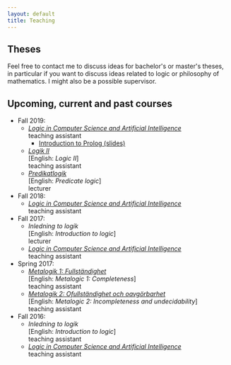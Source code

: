 ```yaml
---
layout: default
title: Teaching
---
```

## Theses
Feel free to contact me to discuss ideas for bachelor's or master's theses, in
particular if you want to discuss ideas related to logic or philosophy of
mathematics. I might also be a possible supervisor.

## Upcoming, current and past courses
- Fall 2019:
  - [*Logic in Computer Science and Artificial Intelligence*](https://www2.philosophy.su.se/goranko/Courses2019/LiCSAI-2019.html)  
    teaching assistant
    - [Introduction to Prolog (slides)](LiCSAI-2019/lundstedt_introduction_to_prolog_2019.pdf)
  - [*Logik II*](https://www.philosophy.su.se/utbildning/kurser/grundnivå/deltidskurser/logik-ii-7-5-hp-1.431933)  
    [English: *Logic II*]  
    teaching assistant
  - [*Predikatlogik*](https://www.philosophy.su.se/utbildning/kurser/grundnivå/heltidskurser/teoretisk-filosofi-i-logik/teoretisk-filosofi-i-logik-30-hp-1.444857)  
    [English: *Predicate logic*]  
    lecturer
- Fall 2018:
  - [*Logic in Computer Science and Artificial Intelligence*](https://www2.philosophy.su.se/goranko/Courses2018/LiCSAI-2018.html)  
    teaching assistant
- Fall 2017:
  - *Inledning to logik*  
    [English: *Introduction to logic*]  
    lecturer
  - [*Logic in Computer Science and Artificial Intelligence*](https://www2.philosophy.su.se/goranko/Courses2017/LiCSAI-2017.html)  
    teaching assistant
- Spring 2017:
  - [*Metalogik 1: Fullständighet*](https://www.philosophy.su.se/utbildning/kurser/grundniv%C3%A5/deltidskurser/2.39025)  
    [English: *Metalogic 1: Completeness*]  
    teaching assistant
  - [*Metalogik 2: Ofullständighet och oavgörbarhet*](https://www.philosophy.su.se/utbildning/kurser/grundniv%C3%A5/deltidskurser/2.39026/metalogik-2-ofullst%C3%A4ndighet-och-oavg%C3%B6rbarhet-7-5-hp-1.218009)  
    [English: *Metalogic 2: Incompleteness and undecidability*]  
    teaching assistant
- Fall 2016:
  - *Inledning to logik*  
    [English: *Introduction to logic*]  
    teaching assistant
  - [*Logic in Computer Science and Artificial Intelligence*](https://www2.philosophy.su.se/goranko/Courses2016/LiCSAI-2016.html)  
    teaching assistant
